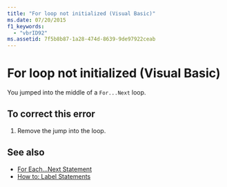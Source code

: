 ```yaml
---
title: "For loop not initialized (Visual Basic)"
ms.date: 07/20/2015
f1_keywords: 
  - "vbrID92"
ms.assetid: 7f5b8b87-1a28-474d-8639-9de97922ceab
---
```

# For loop not initialized (Visual Basic)
You jumped into the middle of a `For...Next` loop.  
  
## To correct this error  
  
1.  Remove the jump into the loop.  
  
## See also
- [For Each...Next Statement](../../visual-basic/language-reference/statements/for-each-next-statement.md)
- [How to: Label Statements](../../visual-basic/programming-guide/program-structure/how-to-label-statements.md)

